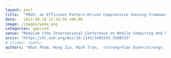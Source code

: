 ```yaml
---
layout: post
title:  "PROS: an Efficient Pattern-Driven Compressive Sensing Framework for Low-Power Biopotentialbased Wearables with On-chip Intelligence"
date:   2022-08-18 22:20:59 +00:00
image: /images/wake.png
categories: applied
venue: "MobiCom (the International Conference on Mobile Computing And Networking)"
arxiv: "https://dl.acm.org/doi/10.1145/3495243.3560533"
# slides: /pdfs/
authors: "Nhat Pham, Hong Jia, Minh Tran,  <strong>Tuan Dinh</strong>, Nam Bui, Young Kwon, Dong Ma, Phuc Nguyen, Cecilia Mascolo, and Tam Vu"
---
```

